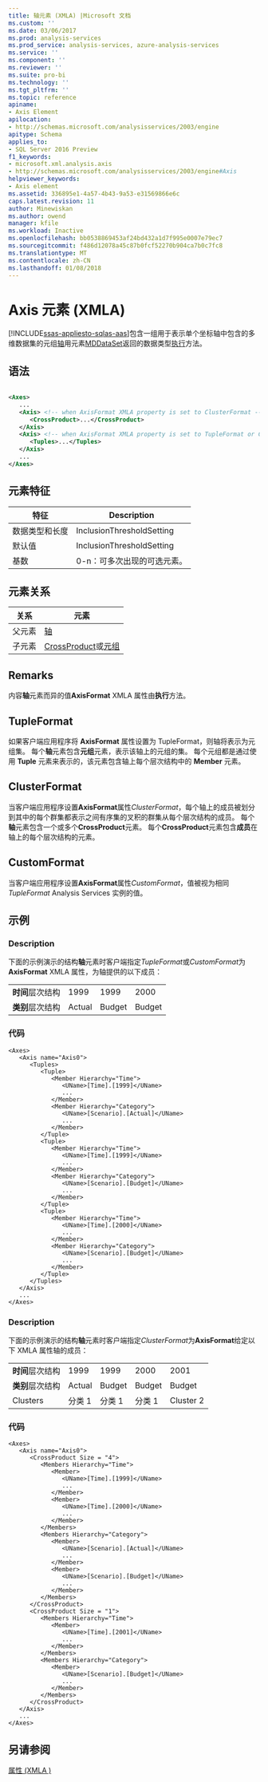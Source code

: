 ```yaml
---
title: 轴元素 (XMLA) |Microsoft 文档
ms.custom: ''
ms.date: 03/06/2017
ms.prod: analysis-services
ms.prod_service: analysis-services, azure-analysis-services
ms.service: ''
ms.component: ''
ms.reviewer: ''
ms.suite: pro-bi
ms.technology: ''
ms.tgt_pltfrm: ''
ms.topic: reference
apiname:
- Axis Element
apilocation:
- http://schemas.microsoft.com/analysisservices/2003/engine
apitype: Schema
applies_to:
- SQL Server 2016 Preview
f1_keywords:
- microsoft.xml.analysis.axis
- http://schemas.microsoft.com/analysisservices/2003/engine#Axis
helpviewer_keywords:
- Axis element
ms.assetid: 336895e1-4a57-4b43-9a53-e31569866e6c
caps.latest.revision: 11
author: Minewiskan
ms.author: owend
manager: kfile
ms.workload: Inactive
ms.openlocfilehash: bb0538869453af24bd432a1d7f995e0007e79ec7
ms.sourcegitcommit: f486d12078a45c87b0fcf52270b904ca7b0c7fc8
ms.translationtype: MT
ms.contentlocale: zh-CN
ms.lasthandoff: 01/08/2018
---
```

# <a name="axis-element-xmla"></a>Axis 元素 (XMLA)
[!INCLUDE[ssas-appliesto-sqlas-aas](../../../includes/ssas-appliesto-sqlas-aas.md)]包含一组用于表示单个坐标轴中包含的多维数据集的元组[轴](../../../analysis-services/xmla/xml-elements-properties/axes-element-xmla.md)用元素[MDDataSet](../../../analysis-services/xmla/xml-data-types/mddataset-data-type-xmla.md)返回的数据类型[执行](../../../analysis-services/xmla/xml-elements-methods-execute.md)方法。  
  
## <a name="syntax"></a>语法  
  
```xml  
  
<Axes>  
   ...  
   <Axis> <!-- when AxisFormat XMLA property is set to ClusterFormat -->  
      <CrossProduct>...</CrossProduct>  
   </Axis>  
   <Axis> <!-- when AxisFormat XMLA property is set to TupleFormat or CustomFormat -->  
      <Tuples>...</Tuples>  
   </Axis>  
   ...  
</Axes>  
```  
  
## <a name="element-characteristics"></a>元素特征  
  
|特征|Description|  
|--------------------|-----------------|  
|数据类型和长度|InclusionThresholdSetting|  
|默认值|InclusionThresholdSetting|  
|基数|0-n：可多次出现的可选元素。|  
  
## <a name="element-relationships"></a>元素关系  
  
|关系|元素|  
|------------------|-------------|  
|父元素|[轴](../../../analysis-services/xmla/xml-elements-properties/axes-element-xmla.md)|  
|子元素|[CrossProduct](../../../analysis-services/xmla/xml-elements-properties/crossproduct-element-xmla.md)或[元组](../../../analysis-services/xmla/xml-elements-properties/tuples-element-xmla.md)|  
  
## <a name="remarks"></a>Remarks  
 内容**轴**元素而异的值**AxisFormat** XMLA 属性由**执行**方法。  
  
## <a name="tupleformat"></a>TupleFormat  
 如果客户端应用程序将 **AxisFormat** 属性设置为 TupleFormat，则轴将表示为元组集。 每个**轴**元素包含**元组**元素，表示该轴上的元组的集。 每个元组都是通过使用 **Tuple** 元素来表示的，该元素包含轴上每个层次结构中的 **Member** 元素。  
  
## <a name="clusterformat"></a>ClusterFormat  
 当客户端应用程序设置**AxisFormat**属性*ClusterFormat*，每个轴上的成员被划分到其中的每个群集都表示之间有序集的叉积的群集从每个层次结构的成员。 每个**轴**元素包含一个或多个**CrossProduct**元素。 每个**CrossProduct**元素包含**成员**在轴上的每个层次结构的元素。  
  
## <a name="customformat"></a>CustomFormat  
 当客户端应用程序设置**AxisFormat**属性*CustomFormat*，值被视为相同*TupleFormat* Analysis Services 实例的值。  
  
## <a name="examples"></a>示例  
  
### <a name="description"></a>Description  
 下面的示例演示的结构**轴**元素时客户端指定*TupleFormat*或*CustomFormat*为**AxisFormat** XMLA 属性，为轴提供的以下成员：  
  
|||||  
|-|-|-|-|  
|**时间**层次结构|1999|1999|2000|  
|**类别**层次结构|Actual|Budget|Budget|  
  
### <a name="code"></a>代码  
  
```  
<Axes>  
   <Axis name="Axis0">  
      <Tuples>  
         <Tuple>  
            <Member Hierarchy="Time">  
               <UName>[Time].[1999]</UName>  
               ...  
            </Member>  
            <Member Hierarchy="Category">  
               <UName>[Scenario].[Actual]</UName>  
               ...  
            </Member>  
         </Tuple>  
         <Tuple>  
            <Member Hierarchy="Time">  
               <UName>[Time].[1999]</UName>  
               ...  
            </Member>  
            <Member Hierarchy="Category">  
               <UName>[Scenario].[Budget]</UName>  
               ...  
            </Member>  
         </Tuple>  
         <Tuple>  
            <Member Hierarchy="Time">  
               <UName>[Time].[2000]</UName>  
               ...  
            </Member>  
            <Member Hierarchy="Category">  
               <UName>[Scenario].[Budget]</UName>  
               ...  
            </Member>  
         </Tuple>  
      </Tuples>  
   </Axis>  
   ...  
</Axes>  
```  
  
### <a name="description"></a>Description  
 下面的示例演示的结构**轴**元素时客户端指定*ClusterFormat*为**AxisFormat**给定以下 XMLA 属性轴的成员：  
  
||||||  
|-|-|-|-|-|  
|**时间**层次结构|1999|1999|2000|2001|  
|**类别**层次结构|Actual|Budget|Budget|Budget|  
|Clusters|分类 1|分类 1|分类 1|Cluster 2|  
  
### <a name="code"></a>代码  
  
```  
<Axes>  
   <Axis name="Axis0">  
      <CrossProduct Size = "4">  
         <Members Hierarchy="Time">  
            <Member>  
               <UName>[Time].[1999]</UName>  
               ...  
            </Member>  
            <Member>  
               <UName>[Time].[2000]</UName>  
               ...  
            </Member>  
         </Members>  
         <Members Hierarchy="Category">  
            <Member>  
               <UName>[Scenario].[Actual]</UName>  
               ...  
            </Member>  
            <Member>  
               <UName>[Scenario].[Budget]</UName>  
               ...  
            </Member>  
         </Members>  
      </CrossProduct>  
      <CrossProduct Size = "1">  
         <Members Hierarchy="Time">  
            <Member>  
               <UName>[Time].[2001]</UName>  
               ...  
            </Member>  
         </Members>  
         <Members Hierarchy="Category">  
            <Member>  
               <UName>[Scenario].[Budget]</UName>  
               ...  
            </Member>  
         </Members>  
      </CrossProduct>  
   </Axis>  
   ...  
</Axes>  
```  
  
## <a name="see-also"></a>另请参阅  
 [属性 &#40;XMLA &#41;](../../../analysis-services/xmla/xml-elements-properties/xml-elements-properties.md)  
  
  
